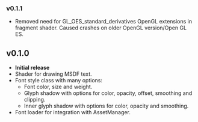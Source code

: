 ### v0.1.1
- Removed need for GL_OES_standard_derivatives OpenGL extensions in fragment shader. Caused crashes on older OpenGL version/Open GL ES.

## v0.1.0
- **Initial release**
- Shader for drawing MSDF text.
- Font style class with many options:
    - Font color, size and weight.
    - Glyph shadow with options for color, opacity, offset, smoothing and clipping.
    - Inner glyph shadow with options for color, opacity and smoothing.
- Font loader for integration with AssetManager.
